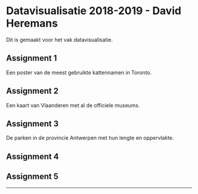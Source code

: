 Datavisualisatie 2018-2019 - David Heremans
=======

Dit is gemaakt voor het vak datavisualisatie.

## Assignment 1
Een poster van de meest gebruikte kattennamen in Toronto.

## Assignment 2
Een kaart van Vlaanderen met al de officiele museums.

## Assignment 3
De parken in de provincie Antwerpen met hun lengte en oppervlakte.

## Assignment 4

## Assignment 5


---
